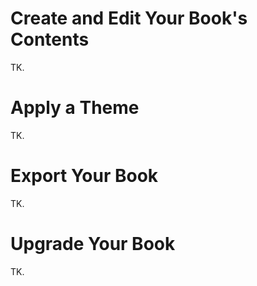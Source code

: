 # Create and Edit Your Book's Contents

TK.

# Apply a Theme

TK.

# Export Your Book

TK.

# Upgrade Your Book

TK.
